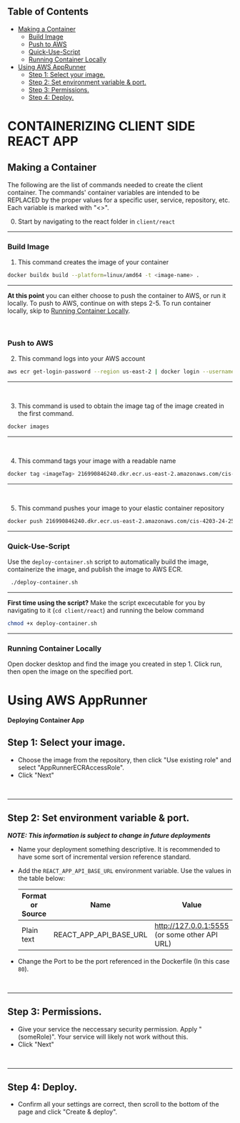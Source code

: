 ## Table of Contents

- [Making a Container](#making-a-container)
    - [Build Image](#build-image)
    - [Push to AWS](#push-to-aws)
    - [Quick-Use-Script](#quick-use-script)
    - [Running Container Locally](#running-container-locally)
- [Using AWS AppRunner](#using-aws-apprunner)
  - [Step 1: Select your image.](#step-1-select-your-image)
  - [Step 2: Set environment variable & port.](#step-2-set-environment-variable--port)
  - [Step 3: Permissions.](#step-3-permissions)
  - [Step 4: Deploy.](#step-4-deploy)


# CONTAINERIZING CLIENT SIDE REACT APP
## Making a Container
The following are the list of commands needed to create the client container. The commands' container variables are intended to be REPLACED by the proper values for a specific user, service, repository, etc. Each variable is marked with "<>".

0. Start by navigating to the react folder in `client/react`

---

### Build Image
1. This command creates the image of your container
```bash
docker buildx build --platform=linux/amd64 -t <image-name> .
```

---

**At this point** you can either choose to push the container to AWS, or run it locally. To push to AWS, continue on with steps 2-5. To run container locally, skip to [Running Container Locally](#running-container-locally).

<br>

### Push to AWS
2. This command logs into your AWS account
```bash
aws ecr get-login-password --region us-east-2 | docker login --username AWS --password-stdin 216990846240.dkr.ecr.us-east-2.amazonaws.com/cis-4203-24-25
```

---

<br>

3. This command is used to obtain the image tag of the image created in the first command.
```bash
docker images
```

---

<br>

4. This command tags your image with a readable name
```bash
docker tag <imageTag> 216990846240.dkr.ecr.us-east-2.amazonaws.com/cis-4203-24-25:<image-name>
```

---

<br>

5. This command pushes your image to your elastic container repository
```bash
docker push 216990846240.dkr.ecr.us-east-2.amazonaws.com/cis-4203-24-25:<image-name>
```

---

### Quick-Use-Script
Use the `deploy-container.sh` script to automatically build the image, containerize the image, and publish the image to AWS ECR.

```bash
 ./deploy-container.sh
```

---

**First time using the script?**
Make the script excecutable for you by navigating to it (`cd client/react`) and running the below command
```bash
chmod +x deploy-container.sh
```

---

### Running Container Locally
Open docker desktop and find the image you created in step 1. Click run, then open the image on the specified port. 


# Using AWS AppRunner
**Deploying Container App**
## Step 1: Select your image.
* Choose the image from the repository, then click "Use existing role" and select "AppRunnerECRAccessRole". 
* Click "Next"
<br>

---

## Step 2: Set environment variable & port. 
**_NOTE: This information is subject to change in future deployments_**
* Name your deployment something descriptive. It is recommended to have some sort of incremental version reference standard. 
* Add the `REACT_APP_API_BASE_URL` environment variable. Use the values in the table below:

    | Format or Source | Name | Value |
    | ---------------- | ---- | ----- |
    | Plain text | REACT_APP_API_BASE_URL | http://127.0.0.1:5555 (or some other API URL) |

* Change the Port to be the port referenced in the Dockerfile (In this case `80`).
<br>

---

## Step 3: Permissions. 
* Give your service the neccessary security permission. Apply "(someRole)". Your service will likely not work without this.
* Click "Next"
<br>

---

## Step 4: Deploy. 
* Confirm all your settings are correct, then scroll to the bottom of the page and click "Create & deploy". 